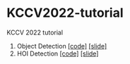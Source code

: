 # KCCV2022-tutorial
KCCV 2022 tutorial 

1. Object Detection [[code]](https://github.com/mlvlab/KCCV2022-tutorial/blob/main/KCCV2022_Object_Detection_Problem.ipynb) [[slide]](https://github.com/mlvlab/KCCV2022-tutorial/blob/main/KCCV22-Object_Detection.pdf)
2. HOI Detection [[code]](https://github.com/mlvlab/KCCV2022-tutorial/blob/main/02_Human_Object_Interaction_Detection_tutorial.ipynb) [[slide]](https://github.com/mlvlab/KCCV2022-tutorial/blob/main/KCCV22-HOI_Detection.pdf)
